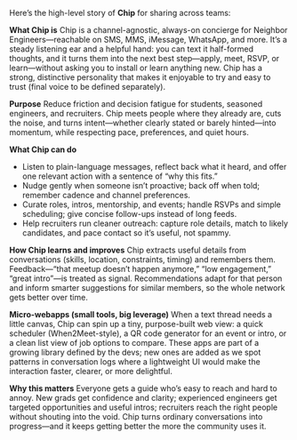 Here’s the high-level story of **Chip** for sharing across teams:

**What Chip is**
Chip is a channel-agnostic, always-on concierge for Neighbor Engineers—reachable on SMS, MMS, iMessage, WhatsApp, and more. It’s a steady listening ear and a helpful hand: you can text it half-formed thoughts, and it turns them into the next best step—apply, meet, RSVP, or learn—without asking you to install or learn anything new. Chip has a strong, distinctive personality that makes it enjoyable to try and easy to trust (final voice to be defined separately).

**Purpose**
Reduce friction and decision fatigue for students, seasoned engineers, and recruiters. Chip meets people where they already are, cuts the noise, and turns intent—whether clearly stated or barely hinted—into momentum, while respecting pace, preferences, and quiet hours.

**What Chip can do**

* Listen to plain-language messages, reflect back what it heard, and offer one relevant action with a sentence of “why this fits.”
* Nudge gently when someone isn’t proactive; back off when told; remember cadence and channel preferences.
* Curate roles, intros, mentorship, and events; handle RSVPs and simple scheduling; give concise follow-ups instead of long feeds.
* Help recruiters run cleaner outreach: capture role details, match to likely candidates, and pace contact so it’s useful, not spammy.

**How Chip learns and improves**
Chip extracts useful details from conversations (skills, location, constraints, timing) and remembers them. Feedback—“that meetup doesn’t happen anymore,” “low engagement,” “great intro”—is treated as signal. Recommendations adapt for that person and inform smarter suggestions for similar members, so the whole network gets better over time.

**Micro-webapps (small tools, big leverage)**
When a text thread needs a little canvas, Chip can spin up a tiny, purpose-built web view: a quick scheduler (When2Meet-style), a QR code generator for an event or intro, or a clean list view of job options to compare. These apps are part of a growing library defined by the devs; new ones are added as we spot patterns in conversation logs where a lightweight UI would make the interaction faster, clearer, or more delightful.

**Why this matters**
Everyone gets a guide who’s easy to reach and hard to annoy. New grads get confidence and clarity; experienced engineers get targeted opportunities and useful intros; recruiters reach the right people without shouting into the void. Chip turns ordinary conversations into progress—and it keeps getting better the more the community uses it.
